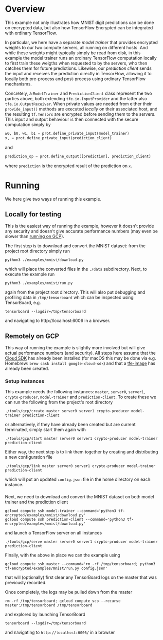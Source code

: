 
# Overview

This example not only illustrates how MNIST digit predictions can be done on encrypted data, but also how TensorFlow Encrypted can be integrated with ordinary TensorFlow.

In particular, we here have a separate *model trainer* that provides encrypted weights to our two compute servers, all running on different hosts. And while these weights might typically simply be read from disk, in this example the model trainer runs an ordinary TensorFlow computation locally to first train these weigths when requested to by the servers, who then catches them for future predictions. Likewise, our *prediction client* sends the input and receives the prediction directly in TensorFlow, allowing it to locally both pre-process and post-process using ordinary TensorFlow mechanisms.

Concretely, a `ModelTrainer` and `PredictionClient` class represent the two parties above, both extending `tfe.io.InputProvider` and the latter also `tfe.io.OutputReceiver`. When private values are needed from either their `provide_input()` methods are executed *locally* on their associated host, and the resulting `tf.Tensors` are encrypted before sending them to the servers. This input and output behaviour is then connected with the secure computation simply by
```python
w0, b0, w1, b1 = prot.define_private_input(model_trainer)
x, = prot.define_private_input(prediction_client)
```
and
```python
prediction_op = prot.define_output([prediction], prediction_client)
```
where `prediction` is the encrypted result of the prediction on `x`.

# Running

We here give two ways of running this example.

## Locally for testing

This is the easiest way of running the example, however it doesn't provide any security and doesn't give accurate performance numbers (may even be slower than [running on GCP](#remotely-on-gcp)).

The first step is to download and convert the MNIST dataset: from the project root directory simply run
```shell
python3 ./examples/mnist/download.py
```
which will place the converted files in the `./data` subdirectory. Next, to execute the example run
```shell
python3 ./examples/mnist/run.py
```
again from the project root directory. This will also put debugging and profiling data in `/tmp/tensorboard` which can be inspected using TensorBoard, e.g.
```shell
tensorboard --logdir=/tmp/tensorboard
```
and navigating to http://localhost:6006 in a browser.

## Remotely on GCP

This way of running the example is slightly more involved but will give actual performance numbers (and security). All steps here assume that the [Cloud SDK](https://cloud.google.com/sdk/) has already been installed (for macOS this may be done via e.g. Homebrew: `brew cask install google-cloud-sdk`) and that a [tfe-image](../../tools/gcp/) has already been created.

### Setup instances

This example needs the following instances: `master`, `server0`, `server1`, `crypto-producer`, `model-trainer` and `prediction-client`. To create these we can run the following from the project's root directory
```shell
./tools/gcp/create master server0 server1 crypto-producer model-trainer prediction-client
```
or alternatively, if they have already been created but are current terminated, simply start them again with
```shell
./tools/gcp/start master server0 server1 crypto-producer model-trainer prediction-client
```

Either way, the next step is to link them together by creating and distributing a new configuration file
```shell
./tools/gcp/link master server0 server1 crypto-producer model-trainer prediction-client
```
which will put an updated `config.json` file in the home directory on each instance.

### 

Next, we need to download and convert the MNIST dataset on both model trainer and the prediction client
```shell
gcloud compute ssh model-trainer --command='python3 tf-encrypted/examples/mnist/download.py'
gcloud compute ssh prediction-client --command='python3 tf-encrypted/examples/mnist/download.py'
```
and launch a TensorFlow server on all instances
```shell
./tools/gcp/serve master server0 server1 crypto-producer model-trainer prediction-client
```

Finally, with the above in place we can the example using
```shell
gcloud compute ssh master --command='rm -rf /tmp/tensorboard; python3 tf-encrypted/examples/mnist/run.py config.json'
```
that will (optionally) first clear any TensorBoard logs on the master that was previously recorded.

Once completely, the logs may be pulled down from the master
```shell
rm -rf /tmp/tensorboard; gcloud compute scp --recurse master:/tmp/tensorboard /tmp/tensorboard
```
and explored by launching TensorBoard
```shell
tensorboard --logdir=/tmp/tensorboard
```
and navigating to `http://localhost:6006/` in a browser

